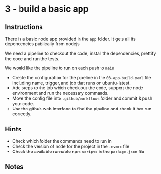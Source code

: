# 3 - build a basic app

## Instructions
There is a basic node app provided in the `app` folder. It gets all its dependencies publically from nodejs.

We need a pipeline to checkout the code, install the dependencies, prettify the code and run the tests.

We would like the pipeline to run on each push to `main`

- Create the configuration for the pipeline in the `03-app-build.yaml` file including name, trigger, and job that runs on ubuntu-latest.
- Add steps to the job which check out the code, support the node environment and run the necessary commands.
- Move the config file into `.github/workflows` folder and commit & push your code.
- Use the github web interface to find the pipeline and check it has run correctly.

## Hints
- Check which folder the commands need to run in
- Check the version of node for the project in the `.nvmrc` file
- Check the available runnable npm `scripts` in the `package.json` file

## Notes

